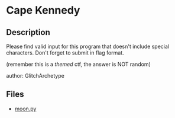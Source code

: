 # Cape Kennedy

## Description

Please find valid input for this program that doesn't include special characters.  Don't forget to submit in flag format.
(remember this is a *themed* ctf, the answer is NOT random)

author: GlitchArchetype

## Files

* [moon.py](files/moon.py)

